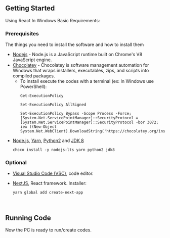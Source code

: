 <!-- GETTING STARTED -->

## Getting Started

Using React In Windows Basic Requirements:

### Prerequisites

The things you need to install the software and how to install them

- [Nodejs](https://nodejs.org/en/) - Node.js is a JavaScript runtime built on Chrome's V8 JavaScript engine.
- [Chocolatey](https://chocolatey.org/install) - Chocolatey is software management automation for Windows that wraps installers, executables, zips, and scripts into compiled packages.
  - To install execute the codes with a terminal (ex: In Windows use PowerShell):
    ```
    Get-ExecutionPolicy
    ```
    ```
    Set-ExecutionPolicy AllSigned
    ```
    ```
    Set-ExecutionPolicy Bypass -Scope Process -Force; [System.Net.ServicePointManager]::SecurityProtocol = [System.Net.ServicePointManager]::SecurityProtocol -bor 3072; iex ((New-Object System.Net.WebClient).DownloadString('https://chocolatey.org/install.ps1'))
    ```
- [Node.js](https://nodejs.org/), [Yarn](https://yarnpkg.com/), [Python2](https://www.python.org/) and [JDK 8](https://www.oracle.com/java/technologies/javase/javase-jdk8-downloads.html)
  ```
  choco install -y nodejs-lts yarn python2 jdk8
  ```

### Optional

- [Visual Studio Code (VSC)](https://code.visualstudio.com/), code editor.

- [NextJS](https://nextjs.org/), React framework. Installer:
  ```
  yarn global add create-next-app
  ```

</br>

## Running Code

Now the PC is ready to run/create codes.

</br>

